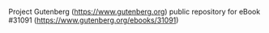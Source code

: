 Project Gutenberg (https://www.gutenberg.org) public repository for eBook #31091 (https://www.gutenberg.org/ebooks/31091)

